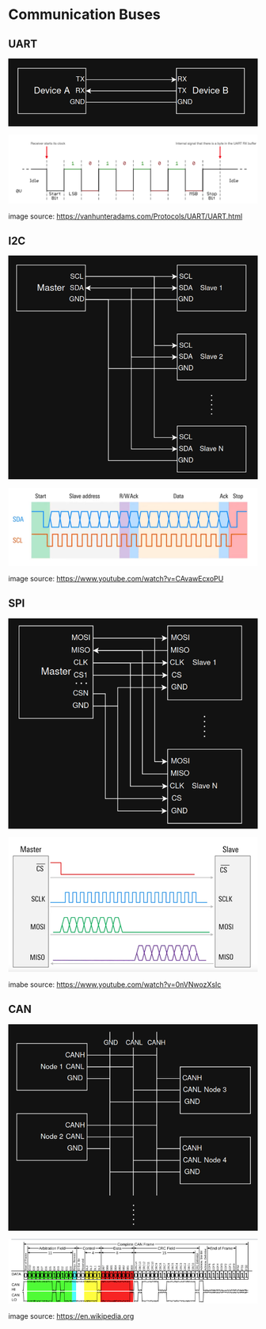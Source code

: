 # Communication Buses

## UART

![UART](../images/uart.png)

![UART](../images/uart_timing.png)

image source: https://vanhunteradams.com/Protocols/UART/UART.html

## I2C

![I2C](../images/i2c.png)

![I2C Timing](../images/i2c_timing.png)

image source: https://www.youtube.com/watch?v=CAvawEcxoPU

## SPI

![SPI](../images/spi.png)

![SPI Timing](../images/spi_timing.png)

imabe source: https://www.youtube.com/watch?v=0nVNwozXsIc 

## CAN

![CAN](../images/can.png)

![CAN Frame](../images/can_frame.png)

image source: https://en.wikipedia.org
